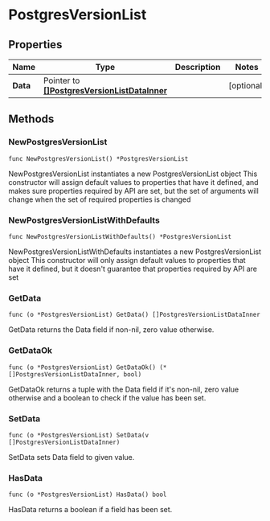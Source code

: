 # PostgresVersionList

## Properties

|Name | Type | Description | Notes|
|------------ | ------------- | ------------- | -------------|
|**Data** | Pointer to [**[]PostgresVersionListDataInner**](PostgresVersionListDataInner.md) |  | [optional] |

## Methods

### NewPostgresVersionList

`func NewPostgresVersionList() *PostgresVersionList`

NewPostgresVersionList instantiates a new PostgresVersionList object
This constructor will assign default values to properties that have it defined,
and makes sure properties required by API are set, but the set of arguments
will change when the set of required properties is changed

### NewPostgresVersionListWithDefaults

`func NewPostgresVersionListWithDefaults() *PostgresVersionList`

NewPostgresVersionListWithDefaults instantiates a new PostgresVersionList object
This constructor will only assign default values to properties that have it defined,
but it doesn't guarantee that properties required by API are set

### GetData

`func (o *PostgresVersionList) GetData() []PostgresVersionListDataInner`

GetData returns the Data field if non-nil, zero value otherwise.

### GetDataOk

`func (o *PostgresVersionList) GetDataOk() (*[]PostgresVersionListDataInner, bool)`

GetDataOk returns a tuple with the Data field if it's non-nil, zero value otherwise
and a boolean to check if the value has been set.

### SetData

`func (o *PostgresVersionList) SetData(v []PostgresVersionListDataInner)`

SetData sets Data field to given value.

### HasData

`func (o *PostgresVersionList) HasData() bool`

HasData returns a boolean if a field has been set.



